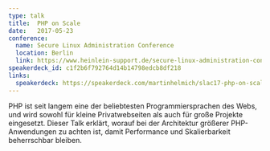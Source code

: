 ```yaml
---
type: talk
title:  PHP on Scale
date:   2017-05-23
conference:
  name: Secure Linux Administration Conference
  location: Berlin
  link: https://www.heinlein-support.de/secure-linux-administration-conference
speakerdeck_id: c1f2b6f792764d14b14798edcb8df218
links:
  speakerdeck: https://speakerdeck.com/martinhelmich/slac17-php-on-scale
---
```


PHP ist seit langem eine der beliebtesten Programmiersprachen des Webs, und wird sowohl für kleine
Privatwebseiten als auch für große Projekte eingesetzt. Dieser Talk erklärt, worauf bei der
Architektur größerer PHP-Anwendungen zu achten ist, damit Performance und Skalierbarkeit beherrschbar bleiben.